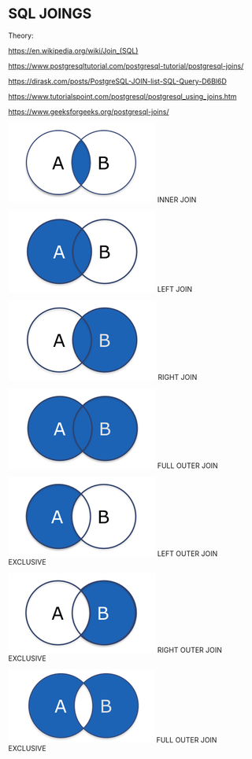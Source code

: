 # SQL JOINGS
Theory:


https://en.wikipedia.org/wiki/Join_(SQL)


https://www.postgresqltutorial.com/postgresql-tutorial/postgresql-joins/

https://dirask.com/posts/PostgreSQL-JOIN-list-SQL-Query-D6Bl6D

https://www.tutorialspoint.com/postgresql/postgresql_using_joins.htm


https://www.geeksforgeeks.org/postgresql-joins/

<img src ="INNERJOIN.png"></img> INNER JOIN   


<img src ="LEFTJOIN.png"></img>  LEFT JOIN   


<img src ="RIGHTJOIN.png"></img> RIGHT JOIN

<img src ="FULL JOIN.png"></img> FULL OUTER JOIN 

<img src ="LOJ.png"></img> LEFT OUTER JOIN EXCLUSIVE

<img src ="ROJ.png"></img> RIGHT OUTER JOIN EXCLUSIVE

<img src ="FOJE.png"></img> FULL OUTER JOIN EXCLUSIVE


